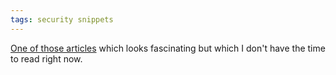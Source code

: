 ```yaml
---
tags: security snippets
---
```


[One of those articles](http://www.daemonology.net/blog/2009-06-24-encrypt-then-mac.html) which looks fascinating but which I don't have the time to read right now.
